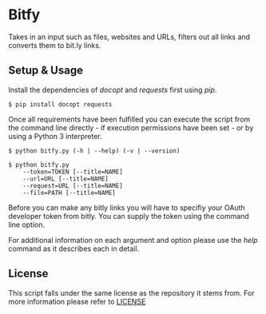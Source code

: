 
# Bitfy #

Takes in an input such as files, websites and URLs, filters out all links and
converts them to bit.ly links.

## Setup & Usage ##

Install the dependencies of *docopt* and *requests* first using *pip*.

    $ pip install docopt requests

Once all requirements have been fulfilled you can execute the script from the
command line directly - if execution permissions have been set - or by using
a Python 3 interpreter.

    $ python bitfy.py (-h | --help) (-v | --version)

    $ python bitfy.py
        --token=TOKEN [--title=NAME]
        --url=URL [--title=NAME]
        --request=URL [--title=NAME]
        --file=PATH [--title=NAME]

Before you can make any bitly links you will have to specifiy your OAuth
developer token from bitly. You can supply the token using the command line
option.

For additional information on each argument and option please use the *help*
command as it describes each in detail.

## License ##

This script falls under the same license as the repository it stems from. For
more information please refer to
[LICENSE](https://github.com/catlinman/pyscripts/blob/master/LICENSE)
